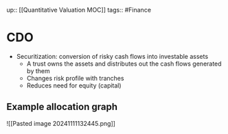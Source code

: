 up:: [[Quantitative Valuation MOC]]
tags:: #Finance  
# CDO
- Securitization: conversion of risky cash flows into investable assets
	- A trust owns the assets and distributes out the cash flows generated by them
	- Changes risk profile with tranches
	- Reduces need for equity (capital)
## Example allocation graph
![[Pasted image 20241111132445.png]]